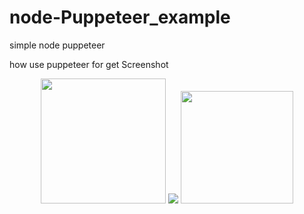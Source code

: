 # node-Puppeteer_example

simple node puppeteer 

how use puppeteer for get Screenshot 
 
<p align="center" >
 <img src="https://upload.wikimedia.org/wikipedia/commons/thumb/d/d9/Node.js_logo.svg/440px-Node.js_logo.svg.png"  width="200"/>
 <img src="https://upload.wikimedia.org/wikipedia/commons/thumb/6/64/Expressjs.png/440px-Expressjs.png" width="width="170" />
 <img src="https://upload.wikimedia.org/wikipedia/commons/thumb/c/cf/Angular_full_color_logo.svg/500px-Angular_full_color_logo.svg.png" width="180" />
</p>
